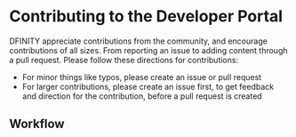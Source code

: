 # Contributing to the Developer Portal

DFINITY appreciate contributions from the community, and encourage contributions of all sizes. From reporting an issue to adding content through a pull request. Please follow these directions for contributions:
- For minor things like typos, please create an issue or pull request
- For larger contributions, please create an issue first, to get feedback and direction for the contribution, before a pull request is created

## Workflow
